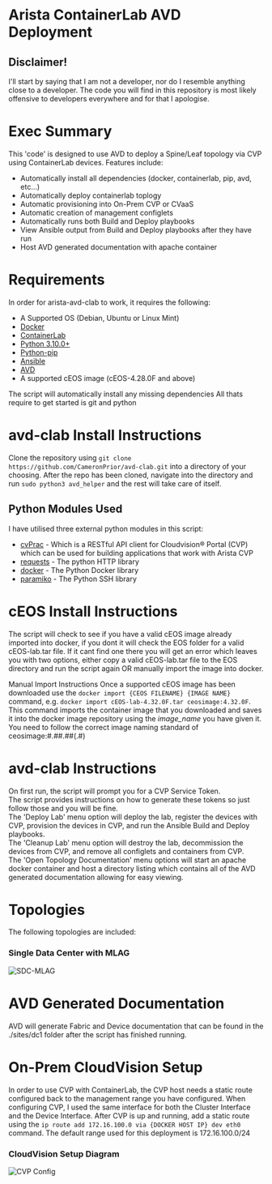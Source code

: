 # Arista ContainerLab AVD Deployment

## Disclaimer!
I'll start by saying that I am not a developer, nor do I resemble anything close to a developer.
The code you will find in this repository is most likely offensive to developers everywhere and for that I apologise.

# Exec Summary
This 'code' is designed to use AVD to deploy a Spine/Leaf topology via CVP using ContainerLab devices.
Features include:
- Automatically install all dependencies (docker, containerlab, pip, avd, etc...)
- Automatically deploy containerlab toplogy
- Automatic provisioning into On-Prem CVP or CVaaS
- Automatic creation of management configlets
- Automatically runs both Build and Deploy playbooks
- View Ansible output from Build and Deploy playbooks after they have run
- Host AVD generated documentation with apache container

# Requirements
In order for arista-avd-clab to work, it requires the following:
 - A Supported OS (Debian, Ubuntu or Linux Mint)
 - [Docker](https://docker.com)
 - [ContainerLab](https://containerlab.dev/)
 - [Python 3.10.0+](https://www.python.org/)
 - [Python-pip](https://pypi.org/project/pip/)
 - [Ansible](https://ansible.com)
 - [AVD](https;//avd.sh)
 - A supported cEOS image (cEOS-4.28.0F and above)

The script will automatically install any missing dependencies
All thats require to get started is git and python

# avd-clab Install Instructions
Clone the repository using `git clone https://github.com/CameronPrior/avd-clab.git` into a directory of your choosing.
After the repo has been cloned, navigate into the directory and run `sudo python3 avd_helper` and the rest will take care of itself. 

## Python Modules Used
I have utilised three external python modules in this script:
- [cvPrac](https://github.com/aristanetworks/cvprac) - Which is a RESTful API client for Cloudvision® Portal (CVP) which can be used for building applications that work with Arista CVP
- [requests](https://pypi.org/project/requests/) - The python HTTP library
- [docker](https://pypi.org/project/docker/) - The Python Docker library
- [paramiko](https://www.paramiko.org/) - The Python SSH library

# cEOS Install Instructions
The script will check to see if you have a valid cEOS image already imported into docker, if you dont it will check the EOS folder for a valid cEOS-lab.tar file.
If it cant find one there you will get an error which leaves you with two options, either copy a valid cEOS-lab.tar file to the EOS directory and run the script again OR manually import the image into docker.

Manual Import Instructions
Once a supported cEOS image has been downloaded use the `docker import {CEOS FILENAME} {IMAGE NAME}` command, e.g. `docker import cEOS-lab-4.32.0F.tar ceosimage:4.32.0F`.
This command imports the container image that you downloaded and saves it into the docker image repository using the *image_name* you have given it.
You need to follow the correct image naming standard of ceosimage:#.##.##(.#)

# avd-clab Instructions
On first run, the script will prompt you for a CVP Service Token.<br />
The script provides instructions on how to generate these tokens so just follow those and you will be fine.<br />
The 'Deploy Lab' menu option will deploy the lab, register the devices with CVP, provision the devices in CVP, and run the Ansible Build and Deploy playbooks.<br />
The 'Cleanup Lab' menu option will destroy the lab, decommission the devices from CVP, and remove all configlets and containers from CVP. <br />
The 'Open Topology Documentation' menu options will start an apache docker container and host a directory listing which contains all of the AVD generated documentation allowing for easy viewing.<br />

# Topologies
The following topologies are included:

### Single Data Center with MLAG
![SDC-MLAG](https://user-images.githubusercontent.com/680877/222593712-17c56723-d3e8-4902-a2a1-673cda7629b0.png)

# AVD Generated Documentation
AVD will generate Fabric and Device documentation that can be found in the ./sites/dc1 folder after the script has finished running.

# On-Prem CloudVision Setup
In order to use CVP with ContainerLab, the CVP host needs a static route configured back to the management range you have configured.
When configuring CVP, I used the same interface for both the Cluster Interface and the Device Interface.
After CVP is up and running, add a static route using the `ip route add 172.16.100.0 via {DOCKER HOST IP} dev eth0` command.
The default range used for this deployment is 172.16.100.0/24

### CloudVision Setup Diagram
![CVP Config](https://user-images.githubusercontent.com/680877/222660607-a5fa8d7a-d500-43aa-9400-3a24ed21c60d.png)

